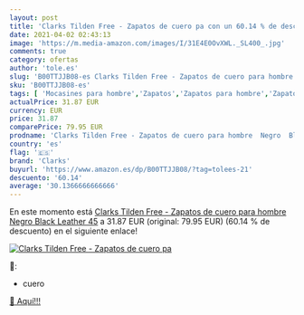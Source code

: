 ```yaml
---
layout: post
title: 'Clarks Tilden Free - Zapatos de cuero pa con un 60.14 % de descuento'
date: 2021-04-02 02:43:13
image: 'https://m.media-amazon.com/images/I/31E4E0OvXWL._SL400_.jpg'
comments: true
category: ofertas
author: 'tole.es'
slug: 'B00TTJJB08-es Clarks Tilden Free - Zapatos de cuero para hombre Negro...'
sku: 'B00TTJJB08-es'
tags: [ 'Mocasines para hombre','Zapatos','Zapatos para hombre','Zapatos y complementos','clarks','zapatos', ]
actualPrice: 31.87 EUR
currency: EUR
price: 31.87
comparePrice: 79.95 EUR
prodname: 'Clarks Tilden Free - Zapatos de cuero para hombre  Negro  Black Leather   45'
country: 'es'
flag: '🇪🇸'
brand: 'Clarks'
buyurl: 'https://www.amazon.es/dp/B00TTJJB08/?tag=tolees-21'
descuento: '60.14'
average: '30.1366666666666'
---
```


En este momento está [Clarks Tilden Free - Zapatos de cuero para hombre  Negro  Black Leather   45](https://www.amazon.es/dp/B00TTJJB08/?tag=tolees-21) a 31.87 EUR (original: 79.95 EUR) (60.14 %  de descuento) en el siguiente enlace!

[![Clarks Tilden Free - Zapatos de cuero pa](https://m.media-amazon.com/images/I/31E4E0OvXWL._SL400_.jpg)](https://www.amazon.es/dp/B00TTJJB08/?tag=tolees-21)

🔎:

- cuero

[🛒 Aquí!!!](https://www.amazon.es/dp/B00TTJJB08/?tag=tolees-21)
